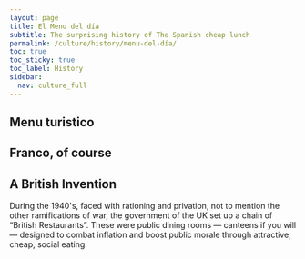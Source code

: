 ```yaml
---
layout: page
title: El Menu del día
subtitle: The surprising history of The Spanish cheap lunch
permalink: /culture/history/menu-del-día/
toc: true
toc_sticky: true
toc_label: History
sidebar:
  nav: culture_full
---
```


## Menu turistico

## Franco, of course

## A British Invention
During the 1940's, faced with rationing and privation, not to mention the other ramifications of war, the government of the UK set up a chain of “British Restaurants”. These were public dining rooms — canteens if you will —  designed to combat inflation and boost public morale through attractive, cheap, social eating.